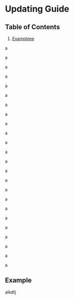 # Updating Guide

## Table of Contents
1. [Exampleee](#example)

a

a

a

a

a

a

a

a

a

a

a

a

a

a

a

a

a

a

a

a

a

a

a

a

## Example
alkdfj
